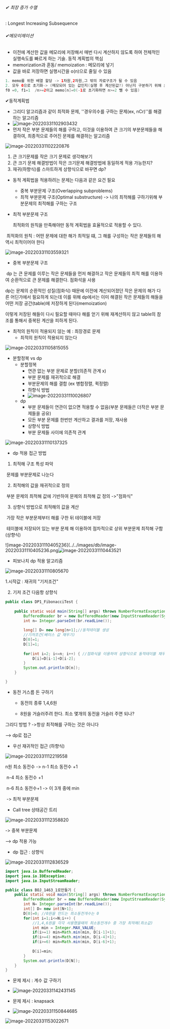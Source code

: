 <!-- ---
layout: single
title:  "dp2"
categories: BOJ
tags: [BFS, Gold]
toc: true
toc_sticky: true
author_profile: false
sidebar:
    nav: "docs"
search: false
--- -->

<br>

<br>

###### ✔ 최장 증가 수열 

: Longest Increasing Subsequence





###### ✔메모이제이션

- 이전에 계산한 값을 메모리에 저장해서 매번 다시 계산하지 않도록 하여 전체적인 실행속도를 빠르게 하는 기술. 동적 계획법의 핵심
- memorization과 혼동/ memoization : 메모리에 넣기 
- 값을 바로 저장하면 실행시간을 o(n)으로 줄일 수 있음



``` java
1. memo를 위한 배열 할당 -> 1차원,2차원,그 밖의 자료구조가 될 수 있음
2. 모두 0으로 초기화-> (메모되어 있는 값인지(실행 후 계산된값?) 아닌지 구분하기 위해 초기화)
f0 =0, f1=1  /n>=2이고 memo[n]=0(-1로 초기화하면 n>=2 뺄 수 있음)
```

✔동적계획법

- 그리디 알고리즘과 같이 최적화 문제, ''경우의수를 구하는 문제(ex, nCr)''를 해결하는 알고리즘
- ![image-20220331102903432](../../images/db/image-20220331102903432.png)
- 먼저 작은 부분 문제들의 해를 구하고, 이것을 이용하여 큰 크기의 부분문제들을 해결하여, 최종적으로 주어진 문제를 해결하는 알고리즘

![image-20220331102220876](../../images/db/image-20220331102220876.png)

1. 큰 크기문제를 작은 크기 문제로 생각해보기
2. 큰 크기 문제 해결방법이 작은 크기문제 해결방법에 동일하게 적용 가능한지?
3. 재귀(하향식)를 스마트하게 상향식으로 바꾸면 dp?



- 동적 계획법을 적용하려는 문제는 다음과 같은 요건 필요
  - 중복 부분문제 구조(Overlapping subproblems)
  - 최적 부분문제 구조(Optimal substructure) -> 나의 최적해를 구하기위해 부분문제의 최적해를 구하는 구조



- 최적 부분문제 구조

  최적화의 원칙을 만족해야만 동적 계획법을 효율적으로 적용할 수 있다.

​		최적화의 원칙 : 어떤 문제에 대한 해가 최적일 떄, 그 해를 구성하는 작은 문제들의 해 역시 최적이어야 한다

![image-20220331103559321](../../images/db/image-20220331103559321.png)



- 중복 부분문제 구조

​	dp 는 큰 문제를 이루는 작은 문제들을 먼저 해결하고 작은 문제들의 최적 해를 이용하여 순환적으로 큰 문제를 해결한다. 점화석을 사용

dp는 문제의 순환적인 성질(점화식) 때문에 이전에 계산되어졌던 작은 문제의 해가 다른 어딘가에서 필요하게 되는데 이를 위해 dp에서는 이미 해결된 작은 문제들의 해들을 어떤 저장 공간(table)에 저장하게 된다(memoization)

이렇게 저장된 해들이 다시 필요할 때마다 해를 얻기 위해 재계산하지 않고 table의 참조를 통해서 중복된 계산을 피하게 된다.



- 최적의 원칙이 적용되지 않는 예 : 최장경로 문제
  - 최적의 원칙이 적용되지 않는다

![image-20220331105815055](../../images/db/image-20220331105815055.png)



- 분할정복 vs dp
  - 분할정복
    - 연관 없는 부분 문제로 분할(의존적 관계 x)
    - 부분 문제를 재귀적으로 해결
    - 부분문제의 해를 결합 (ex 병합정렬, 퀵정렬)
    - 하향식 방법
    - ![image-20220331110026807](../../images/db/image-20220331110026807.png)
  - dp
    - 부분 문제들이 연관이 없으면 적용할 수 없음(부분 문제들은 더작은 부분 문제들을 공유)
    - 모든 부분 문제를 한번만 계산하고 결과를 저장, 재사용
    - 상향식 방법
    - 부분 문제들 사이에 의존적 관계

![image-20220331110137325](../../images/db/image-20220331110137325.png)



- dp 적용 접근 방법

1. 최적해 구조 특성 파악 

​		문제를 부분문제로 나눈다

2. 최적해의 값을 재귀적으로 정의

​		부분 문제의 최적해 값에 기반하여 문제의 최적해 값 정의 ->"점화식"

3. 상향식 방법으로 최적해의 값을 계산

​	가장 작은 부분문제부터 해를 구한 뒤 테이블에 저장

​	테이블에 저장되어 있는 부분 문제 해 이용하여 점차적으로 상위 부분문제 최적해 구함(상향식)

![image-20220331110405236](../../images/db/image-20220331110405236.png![image-20220331110443521](../../images/db/image-20220331110443521.png)



- 피보나치 dp 적용 알고리즘

![image-20220331110805670](../../images/db/image-20220331110805670.png)



 1.시작값 : 재귀의 "기저조건"

2. 기저 조건 다음항 상향식

``` java
public class DP1_FibonacciTest {
	
	public static void main(String[] args) throws NumberFormatException, IOException {
		BufferedReader br = new BufferedReader(new InputStreamReader(System.in));
		int n= Integer.parseInt(br.readLine());
		
		long[] D= new long[n+1];//동적테이블 생성
		//기저조건(베이스 값 채우기)
		D[0]=1;
		D[1]=1;
		
		for(int i=2; i<=n; i++) { //점화식을 이용하여 상향식으로 동적테이블 채우기
			D[i]=D[i-1]+D[i-2];
		}
		System.out.println(D[n]);
	}

}
```



- 동전 거스름 돈 구하기

  - 동전의 종류 1,4,6원

  - 8원을 거슬러주려 한다. 최소 몇개의 동전을 거슬러 주면 되나?

그리디 방법 ? ->항상 최적해를 구하는 것은 아니다

--> dp로 접근



- 우선 재귀적인 접근 (하향식)

![image-20220331112219558](../../images/db/image-20220331112219558.png)

n원 최소 동전수 -> n-1 최소 동전수 +1

​								n-4 최소 동전수 +1

​								n-6 최소 동전수+1    -> 이 3개 중에 min

​              -> 최적 부분문제



- Call tree 상태공간 트리

![image-20220331112358820](../../images/db/image-20220331112358820.png)



-> 중복 부분문제



--> dp 적용 가능



- dp 접근 : 상향식

![image-20220331112836529](../../images/db/image-20220331112836529.png)



``` java
import java.io.BufferedReader;
import java.io.IOException;
import java.io.InputStreamReader;

public class BOJ_1463_1로만들기 {
	public static void main(String[] args) throws NumberFormatException, IOException {
		BufferedReader br = new BufferedReader(new InputStreamReader(System.in));
		int N= Integer.parseInt(br.readLine());
		int[] D= new int[N+1];
		D[0]=0; //0원을 만드는 최소동전개수는 0
		for(int i=1;i<=N;i++) {
			//1,4,6원을 각각 사용했을때의 최소동전개수 중 가장 최적해(최소값)
			int min = Integer.MAX_VALUE;
			if(i>=1) min=Math.min(min, D[i-1]+1);
			if(i>=4) min=Math.min(min, D[i-4]+1);
			if(i>=6) min=Math.min(min, D[i-6]+1);
			
			D[i]=min;
		}
		System.out.println(D[N]);
	}
}
```



- 문제 제시 : 계수 값 구하기
- ![image-20220331142431145](../../images/db/image-20220331142431145.png)



- 문제 제시 : knapsack
- ![image-20220331150844685](../../images/db/image-20220331150844685.png)

![image-20220331153022671](../../images/db/image-20220331153022671.png)